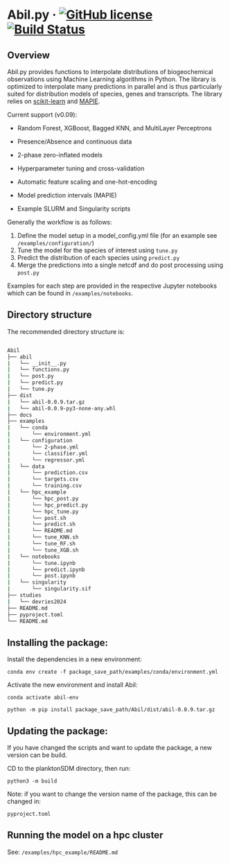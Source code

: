 
# Abil.py &middot; [![GitHub license](https://img.shields.io/badge/license-MIT-blue.svg)](https://github.com/nanophyto/Abil/LICENSE) [![Build Status](https://github.com/nanophyto/Abil/actions/workflows/ci.yml/badge.svg?branch=Continuous-integration)](https://github.com/nanophyto/Abil/actions/workflows/ci.yml?query=branch%3AContinuous-integration)

## Overview

Abil.py provides functions to interpolate distributions of biogeochemical observations using Machine Learning algorithms in Python. The library is optimized to interpolate many predictions in parallel and is thus particularly suited for distribution models of species, genes and transcripts. The library relies on [scikit-learn](https://scikit-learn.org/) and [MAPIE](https://mapie.readthedocs.io/).


Current support (v0.09):

- Random Forest, XGBoost, Bagged KNN, and MultiLayer Perceptrons

- Presence/Absence and continuous data

- 2-phase zero-inflated models

- Hyperparameter tuning and cross-validation

- Automatic feature scaling and one-hot-encoding

- Model prediction intervals (MAPIE)

- Example SLURM and Singularity scripts


Generally the workflow is as follows:

1. Define the model setup in a model_config.yml file (for an example see `/examples/configuration/`)
2. Tune the model for the species of interest using `tune.py`
3. Predict the distribution of each species using `predict.py`
4. Merge the predictions into a single netcdf and do post processing using `post.py`

Examples for each step are provided in the respective Jupyter notebooks which can be found in `/examples/notebooks`.

## Directory structure

The recommended directory structure is:

```bash

Abil
├── abil
|   └── __init__.py
|   └── functions.py
|   └── post.py
|   └── predict.py
|   └── tune.py
├── dist
|   └── abil-0.0.9.tar.gz
|   └── abil-0.0.9-py3-none-any.whl
├── docs
├── examples
|   └── conda
|       └── environment.yml
|   └── configuration
|       └── 2-phase.yml
|       └── classifier.yml
|       └── regressor.yml
|   └── data
|       └── prediction.csv
|       └── targets.csv
|       └── training.csv
|   └── hpc_example
|       └── hpc_post.py
|       └── hpc_predict.py
|       └── hpc_tune.py
|       └── post.sh
|       └── predict.sh
|       └── README.md
|       └── tune_KNN.sh
|       └── tune_RF.sh
|       └── tune_XGB.sh
|   └── notebooks
|       └── tune.ipynb
|       └── predict.ipynb
|       └── post.ipynb
|   └── singularity
|       └── singularity.sif
├── studies
|   └── devries2024
├── README.md
├── pyproject.toml
└── README.md

```

## Installing the package:

Install the dependencies in a new environment: 

``` conda env create -f package_save_path/examples/conda/environment.yml ``` 

Activate the new environment and install Abil:

``` conda activate abil-env ``` 

``` python -m pip install package_save_path/Abil/dist/abil-0.0.9.tar.gz  ``` 

## Updating the package:

If you have changed the scripts and want to update the package, a new version can be build.

CD to the planktonSDM directory, then run:

``` python3 -m build  ``` 

Note: if you want to change the version name of the package, this can be changed in:

`pyproject.toml`

## Running the model on a hpc cluster

See: `/examples/hpc_example/README.md`